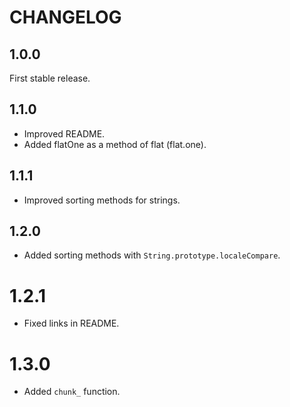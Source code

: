 # CHANGELOG

## 1.0.0

First stable release.

## 1.1.0

- Improved README.
- Added flatOne as a method of flat (flat.one).

## 1.1.1

- Improved sorting methods for strings.

## 1.2.0

- Added sorting methods with `String.prototype.localeCompare`.

# 1.2.1

- Fixed links in README.

# 1.3.0

- Added `chunk_` function.
